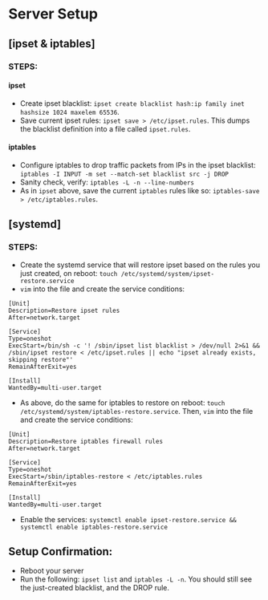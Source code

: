 # Server Setup

## [ipset & iptables]

### STEPS:
#### ipset
- Create ipset blacklist: `ipset create blacklist hash:ip family inet hashsize 1024 maxelem 65536`.
- Save current ipset rules: `ipset save > /etc/ipset.rules`. This dumps the blacklist definition into a file called `ipset.rules`.

#### iptables
- Configure iptables to drop traffic packets from IPs in the ipset blacklist: `iptables -I INPUT -m set --match-set blacklist src -j DROP`
- Sanity check, verify: `iptables -L -n --line-numbers`
- As in `ipset` above, save the current `iptables` rules like so: `iptables-save > /etc/iptables.rules`.

## [systemd]

### STEPS:
- Create the systemd service that will restore ipset based on the rules you just created, on reboot: `touch /etc/systemd/system/ipset-restore.service`
- `vim` into the file and create the service conditions:

```
[Unit]
Description=Restore ipset rules
After=network.target

[Service]
Type=oneshot
ExecStart=/bin/sh -c '! /sbin/ipset list blacklist > /dev/null 2>&1 && /sbin/ipset restore < /etc/ipset.rules || echo "ipset already exists, skipping restore"'
RemainAfterExit=yes

[Install]
WantedBy=multi-user.target
```

- As above, do the same for iptables to restore on reboot: `touch /etc/systemd/system/iptables-restore.service`. Then, `vim` into the file and create the service conditions:

```
[Unit]
Description=Restore iptables firewall rules
After=network.target

[Service]
Type=oneshot
ExecStart=/sbin/iptables-restore < /etc/iptables.rules
RemainAfterExit=yes

[Install]
WantedBy=multi-user.target
```

- Enable the services: `systemctl enable ipset-restore.service && systemctl enable iptables-restore.service`


## Setup Confirmation:
- Reboot your server
- Run the following: `ipset list` and `iptables -L -n`. You should still see the just-created blacklist, and the DROP rule.